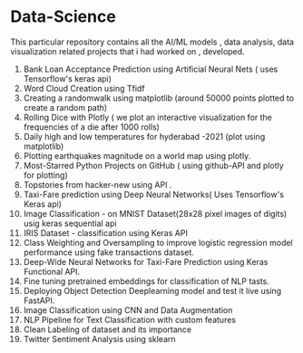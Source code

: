 # Data-Science

This particular repository contains all the AI/ML models , data analysis, data visualization  related projects that i had worked on , developed.

1. Bank Loan Acceptance Prediction using Artificial Neural Nets ( uses Tensorflow's keras api)
2. Word Cloud Creation using Tfidf
3. Creating a randomwalk using matplotlib (around 50000 points plotted to create a random path)
4. Rolling Dice with Plotly ( we plot an interactive visualization for the frequencies of a die after 1000 rolls)
5. Daily high and low temperatures for hyderabad -2021 (plot using matplotlib)
6. Plotting earthquakes magnitude on a world map using plotly.
7. Most-Starred Python Projects on GitHub ( using github-API and plotly for plotting)
8. Topstories from hacker-new using API .
9. Taxi-Fare prediction using Deep Neural Networks( Uses Tensorflow's Keras api)
10. Image Classification - on MNIST Dataset(28x28 pixel images of digits) usig keras sequential api
11. IRIS Dataset - classification using Keras API
12. Class Weighting and Oversampling to improve logistic regression model performance using fake transactions dataset.
13. Deep-Wide Neural Networks for Taxi-Fare Prediction using Keras Functional API.
14. Fine tuning pretrained embeddings for classification of NLP tasts.
15. Deploying Object Detection Deeplearning model and test it live using FastAPI. 
16. Image Classification using CNN and Data Augmentation
17. NLP Pipeline for Text Classification with custom features
18. Clean Labeling of dataset and its importance
19. Twitter Sentiment Analysis using sklearn
